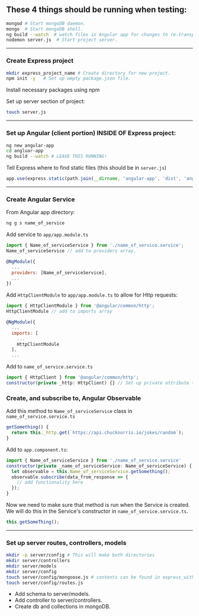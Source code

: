 ## These 4 things should be running when testing:
```bash
mongod # Start mongoDB daemon.
mongo  # Start mongoDB shell.
ng build --watch  # watch files in Angular app for changes to re-transpile
nodemon server.js  # Start project server.
```
----------------------------------------------------
### Create Express project
```bash
mkdir express_project_name # Create directory for new project.
npm init -y   # Set up empty package.json file.
```

Install necessary packages using npm


Set up server section of project:
```bash
touch server.js
```

----------------------------------------------------
### Set up Angular (client portion) INSIDE OF Express project:
```bash
ng new angular-app
cd angluar-app
ng build --watch # LEAVE THIS RUNNING!
```

Tell Express where to find static files (this should be in `server.js`)
```javascript
app.use(express.static(path.join(__dirname, 'angular-app', 'dist', 'angular-app')));
```

----------------------------------------------------
### Create Angular Service
From Angular app directory:
```bash
ng g s name_of_service
```
Add service to `app/app.module.ts`
```javascript
import { Name_of_serviceService } from './name_of_service.service';
Name_of_serviceService // add to providers array.

@NgModule({
  ...
  providers: [Name_of_serviceService],
  ...
})

```
Add `HttpClientModule` to `app/app.module.ts` to allow for Http requests:
```javascript
import { HttpClientModule } from '@angular/common/http';
HttpClientModule // add to imports array

@NgModule({
  ...
  imports: [
    ...
    HttpClientModule
  ],
  ...
```

Add to `name_of_service.service.ts`
```javascript
import { HttpClient } from '@angular/common/http';
constructor(private _http: HttpClient) {} // Set up private attribute to use HttpClient. Added to Name_of_serviceService class.
```

### Create, and subscribe to, Angular Observable
Add this method to `Name_of_serviceService` class in `name_of_service.service.ts`
```javascript
getSomething() {
  return this._http.get(`https://api.chucknorris.io/jokes/random`);
}
```

Add to `app.component.ts`:
```javascript
import { Name_of_serviceService } from './name_of_service.service'
constructor(private _name_of_serviceService: Name_of_serviceService) {
  let observable = this.Name_of_serviceService.getSomething();
  observable.subscribe(data_from_response => {
    // add functionality here
  });
}
```

Now we need to make sure that method is run when the Service is created. We will do this in the Service's constructor in `name_of_service.service.ts`.
```javascript
this.getSomeThing();
```
----------------------------------------------------
### Set up server routes, controllers, models
```bash
mkdir -p server/config # This will make both directories
mkdir server/controllers
mkdir server/models
mkdir server/config
touch server/config/mongoose.js # contents can be found in express_with_models on GitHub. NOTE: YOU WILL NEED TO CONNECT TO THE DATABASE YOU'RE USING!
touch server/config/routes.js
```
- Add schema to server/models.
- Add controller to server/controllers.
- Create db and collections in mongoDB.
